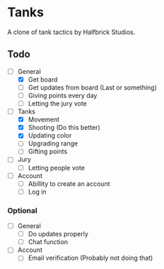 # Tanks

A clone of tank tactics by Halfbrick Studios.

## Todo

 - [ ] General
   - [X] Get board
   - [ ] Get updates from board (Last or something)
   - [ ] Giving points every day
   - [ ] Letting the jury vote
 - [ ] Tanks
   - [X] Movement
   - [X] Shooting (Do this better)
   - [X] Updating color
   - [ ] Upgrading range
   - [ ] Gifting points
 - [ ] Jury
   - [ ] Letting people vote
 - [ ] Account
   - [ ] Abillity to create an account
   - [ ] Log in

### Optional

 - [ ] General
   - [ ] Do updates properly
   - [ ] Chat function
 - [ ] Account
   - [ ] Email verification (Probably not doing that)